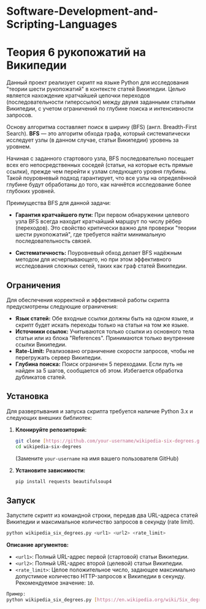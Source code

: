# Software-Development-and-Scripting-Languages
# Теория 6 рукопожатий на Википедии

Данный проект реализует скрипт на языке Python для исследования "теории шести рукопожатий" в контексте статей Википедии. Целью является нахождение кратчайшей цепочки переходов (последовательности гиперссылок) между двумя заданными статьями Википедии, с учетом ограничений по глубине поиска и интенсивности запросов.

Основу алгоритма составляет поиск в ширину (BFS) (англ. Breadth-First Search). **BFS** — это алгоритм обхода графа, который систематически исследует узлы (в данном случае, статьи Википедии) уровень за уровнем.

Начиная с заданного стартового узла, BFS последовательно посещает всех его непосредственных соседей (статьи, на которые есть прямые ссылки), прежде чем перейти к узлам следующего уровня глубины. Такой поуровневый подход гарантирует, что все узлы на определённой глубине будут обработаны до того, как начнётся исследование более глубоких уровней.

Преимущества BFS для данной задачи:

* **Гарантия кратчайшего пути:** При первом обнаружении целевого узла BFS всегда находит кратчайший маршрут по числу рёбер (переходов). Это свойство критически важно для проверки "теории шести рукопожатий", где требуется найти минимальную последовательность связей.

* **Систематичность:** Поуровневый обход делает BFS надёжным методом для исчерпывающего, но при этом эффективного исследования сложных сетей, таких как граф статей Википедии.

## Ограничения
Для обеспечения корректной и эффективной работы скрипта предусмотрены следующие ограничения:
* **Язык статей:** Обе входные ссылки должны быть на одном языке, и скрипт будет искать переходы только на статьи на том же языке.
* **Источники ссылок:** Учитываются только ссылки из основного тела статьи или из блока "References". Принимаются только внутренние ссылки Википедии.
* **Rate-Limit:** Реализовано ограничение скорости запросов, чтобы не перегружать сервер Википедии.
* **Глубина поиска:** Поиск ограничен 5 переходами. Если путь не найден за 5 шагов, сообщается об этом. Избегается обработка дубликатов статей.

## Установка

Для развертывания и запуска скрипта требуется наличие Python 3.x и следующих внешних библиотек:

1.  **Клонируйте репозиторий:**
    ```bash
    git clone [https://github.com/your-username/wikipedia-six-degrees.git](https://github.com/your-username/wikipedia-six-degrees.git)
    cd wikipedia-six-degrees
    ```
    (Замените `your-username` на имя вашего пользователя GitHub)

2.  **Установите зависимости:**
    ```bash
    pip install requests beautifulsoup4
    ```

## Запуск

Запустите скрипт из командной строки, передав два URL-адреса статей Википедии и максимальное количество запросов в секунду (rate limit).

```bash
python wikipedia_six_degrees.py <url1> <url2> <rate_limit>
```

**Описание аргументов:**

* `<url1>`: Полный URL-адрес первой (стартовой) статьи Википедии.
* `<url2>`: Полный URL-адрес второй (целевой) статьи Википедии.
* `<rate_limit>`: Целое положительное число, задающее максимально допустимое количество HTTP-запросов к Википедии в секунду. Рекомендуемое значение: `10`.


```bash
Пример:
python wikipedia_six_degrees.py [https://en.wikipedia.org/wiki/Six_degrees_of_separation](https://en.wikipedia.org/wiki/Six_degrees_of_separation) [https://en.wikipedia.org/wiki/American_Broadcasting_Company](https://en.wikipedia.org/wiki/American_Broadcasting_Company) 10
